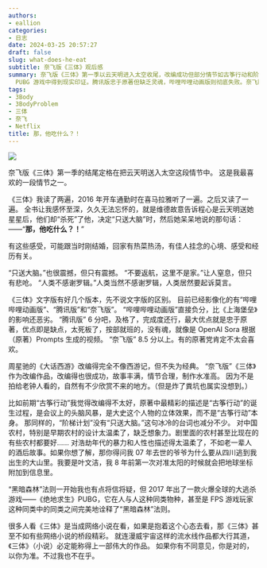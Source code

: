 ```yaml
---
authors:
- eallion
categories:
- 日志
date: 2024-03-25 20:57:27
draft: false
slug: what-does-he-eat
subtitle: 奈飞版《三体》观后感
summary: 奈飞版《三体》第一季以云天明进入太空收尾，改编成功但部分情节如古筝行动和阶梯计划未达原著震撼力。原著中程心得知星星真相后那句他吃什么令人动容，而黑暗森林法则在
  PUBG 游戏中得到现实印证。腾讯版忠于原著但缺乏灵魂，哔哩哔哩动画版则彻底失败。奈飞版制作精良但对中国农村和浩劫年代的描绘过于温和。三体小说超越网络文学，堪称伟大作品！
tags:
- 3Body
- 3BodyProblem
- 三体
- 奈飞
- Netflix
title: 那，他吃什么？！
---
```

![](santi-chengxin-natachishenme.webp)

奈飞版《三体》第一季的结尾定格在把云天明送入太空这段情节中。
这是我最喜欢的一段情节之一。

《三体》我读了两遍，2016 年开车通勤时在喜马拉雅听了一遍。之后又读了一遍。
全书让我感怀至深，久久无法忘怀的，就是维德故意告诉程心是云天明送她星星后，他们却“杀死”了他，决定“只送大脑”时，然后她呆呆地说的那句话：
——“**那，他吃什么？！**”

有这些感受，可能跟当时刚结婚，回家有热菜热汤，有佳人挂念的心境、感受和经历有关。

“只送大脑。”也很震撼，但只有震撼。
“不要返航，这里不是家。”让人窒息，但只有悲呛。
“人类不感谢罗辑。”人类当然不感谢罗辑，人类居然要起诉莫言。

《三体》文字版有好几个版本，先不说文字版的区别。
目前已经影像化的有“哔哩哔哩动画版”、“腾讯版”和“奈飞版”。
“哔哩哔哩动画版”直接负分，比《上海堡垒》的影响还恶劣。
“腾讯版” 6 分吧，及格了，完成度还行，最大优点就是忠于原著，优点即是缺点，太死板了，按部就班的，没有魂，就像是 OpenAI Sora 根据 （原著）Prompts 生成的视频。
“奈飞版” 8.5 分以上。有的原著党肯定不太会喜欢。

周星驰的《大话西游》改编得完全不像西游记，但不失为经典。
“奈飞版”《三体》作为改编作品，改编得也很成功，故事丰满，情节合理，制作水准高。
因为不是拍给老钟人看的，自然有不少欣赏不来的地方。（但是炸了粪坑也属实没想到。）

比如前期“古筝行动”我觉得改编得不太好，原著中最精彩的描述是“古筝行动”的诞生过程，是会议上的头脑风暴，是大史这个人物的立体效果，而不是“古筝行动”本身。
那同样的，“阶梯计划”没有“只送大脑。”这句冰冷的台词也减分不少。
对中国农村，特别是早期农村的设计太温柔了，缺乏想象力。剧里面的农村甚至比现在的有些农村都要好……
对浩劫年代的暴力和人性也描述得太温柔了，不如老一辈人的酒后故事。如果你想了解，那你得问我 07 年去世的爷爷为什么要从四川逃到我出生的大山里。我要是叶文洁，我 8 年前第一次对准太阳的时候就会把地球坐标附加到信息里。

“黑暗森林”法则一开始我也有点将信将疑，但 2017 年出了一款火爆全球的大逃杀游戏——《绝地求生》PUBG，它在人与人这种同类物种，甚至是 FPS 游戏玩家这种同类中的同类之间完美地诠释了“黑暗森林”法则。

很多人看《三体》是当成网络小说在看，如果是抱着这个心态去看，那《三体》甚至不如有些网络小说的桥段精彩。
就连漫威宇宙这样的流水线作品都大行其道，《三体》（小说）必定能称得上一部伟大的作品。
如果你有不同意见，你是对的，以你为准。不过我也不在乎。